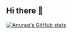 ## Hi there 👋

[![Anurag's GitHub stats](https://github-readme-stats.vercel.app/api?username=sebastian-wong0412)](https://github.com/anuraghazra/github-readme-stats)

<!--
**sebastian-wong0412/sebastian-wong0412** is a ✨ _special_ ✨ repository because its `README.md` (this file) appears on your GitHub profile.

Here are some ideas to get you started:

- 🔭 I’m currently working on ...
- 🌱 I’m currently learning ...
- 👯 I’m looking to collaborate on ...
- 🤔 I’m looking for help with ...
- 💬 Ask me about ...
- 📫 How to reach me: ...
- 😄 Pronouns: ...
- ⚡ Fun fact: ...
-->
